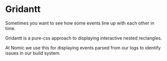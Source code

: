 # Gridantt

Sometimes you want to see how some events line up with each other in time.

Gridantt is a pure-css approach to displaying interactive nested rectangles.

At Nomic we use this for displaying events parsed from our logs to identify issues in our build system.


